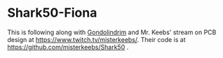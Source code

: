# Shark50-Fiona
This is following along with [Gondolindrim](https://github.com/Gondolindrim) and Mr. Keebs' stream on PCB design at https://www.twitch.tv/misterkeebs/. Their code is at https://github.com/misterkeebs/Shark50 .
